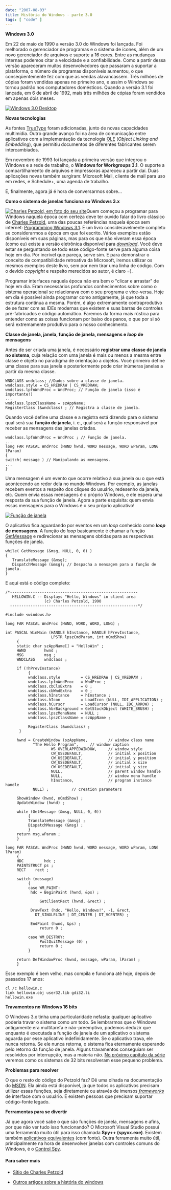 ```yaml
---
date: "2007-08-03"
title: História do Windows - parte 3.0
tags: [ "code" ]
---
```

**Windows 3.0**

Em 22 de maio de 1990 a versão 3.0 do Windows foi lançada. Foi melhorado o gerenciador de programas e o sistema de ícones, além de um novo gerenciador de arquivos e suporte a 16 cores. Entre as mudanças internas podemos citar a velocidade e a confiabilidade. Como a partir dessa versão apareceram muitos desenvolvedores que passaram a suportar a plataforma, o número de programas disponíveis aumentou, o que conseqüentemente fez com que as vendas alavancassem. Três milhões de cópias foram vendidas apenas no primeiro ano, e assim o Windows se tornou padrão nos computadores domésticos. Quando a versão 3.1 foi lançada, em 6 de abril de 1992, mais três milhões de cópias foram vendidos em apenas dois meses.

[![Windows 3.0 Desktop](/images/Windows_3.0_workspace.png)](/images/Windows_3.0_workspace.png)

**Novas tecnologias**

As fontes [TrueType](http://en.wikipedia.org/wiki/Truetype) foram adicionadas, junto de novas capacidades multimídia. Outro grande avanço foi na área de comunicação entre aplicativos com a implementação da tecnologia [OLE](http://support.microsoft.com/kb/86008) (_Object Linking and Embedding_), que permitiu documentos de diferentes fabricantes serem intercambiados.

Em novembro de 1993 foi lançada a primeira versão que integrou o Windows e a rede de trabalho, o **Windows for Workgroups 3.1**. O suporte a compartilhamento de arquivos e impressoras apareceu a partir daí. Duas aplicações novas também surgiram: Microsoft Mail, cliente de mail para uso em redes, e Schedule+, uma agenda de trabalho.

E, finalmente, agora já é hora de conversarmos sobre...

**Como o sistema de janelas funciona no Windows 3.x**

[![Charles Petzold, em foto do seu site](/images/phBymih.gif)](http://www.charlespetzold.com/)Quem começou a programar para Windows naquela época com certeza deve ter ouvido falar do livro clássico de [Charles Petzold](http://www.charlespetzold.com/), uma das poucas referências naquela época sem internet: [Programming Windows 3.1](http://www.amazon.com/Programming-Windows-3-1-Charles-Petzold/dp/1556152647/ref=sr_11_1/105-0066727-6712432?ie=UTF8&qid=1185296183&sr=11-1). É um livro consideravelmente completo se considerarmos a época em que foi escrito. Vários exemplos estão disponíveis em suas páginas, mas para os que não viveram essa época (como eu) existe a versão eletrônica disponível para [_download_](ftp://ftp.charlespetzold.com/ProgWin30/). Você deve estar se perguntando se todo esse código-fonte serve para alguma coisa hoje em dia. Por incrível que pareça, serve sim. E para demonstrar o conceito de compatibilidade retroativa da Microsoft, iremos utilizar os mesmos exemplos deste livro, sem por nem tirar uma linha de código. Com o devido _copyright_ e respeito merecidos ao autor, é claro =).

Programar interfaces naquela época não era bem o "clicar e arrastar" de hoje em dia. Eram necessários profundos conhecimentos sobre como o sistema operacional se relacionava com o seu programa e vice-versa. Hoje em dia é possível ainda programar como antigamente, já que toda a estrutura continua a mesma. Porém, é algo extremamente contraprodutivo de se fazer com as IDEs modernas que existem e suas barras de controles pré-fabricados e código automático. Faremos da forma mais rústica para entender como as coisas funcionam por baixo dos panos, o que por si só será extremamente produtivo para o nosso conhecimento.

**Classe de janela, janela, função de janela, mensagens e _loop_ de mensagens**

Antes de ser criada uma janela, é necessário **registrar uma classe de janela no sistema**, cuja relação com uma janela é mais ou menos a mesma entre classe e objeto no paradigma de orientação a objetos. Você primeiro define uma classe para sua janela e posteriormente pode criar inúmeras janelas a partir da mesma classe.

    
    WNDCLASS wndclass; //Dados sobre a classe de janela.
    wndclass.style = CS_HREDRAW | CS_VREDRAW;
    wndclass.lpfnWndProc = WndProc; // Função de janela (isso é importante!)
    ...
    wndclass.lpszClassName = szAppName;
    RegisterClass (&wndclass) ; // Registra a classe de janela.

Quando você define uma classe e a registra está dizendo para o sistema qual será sua **função de janela**, i. e., qual será a função responsável por receber as mensagens das janelas criadas.

    
    wndclass.lpfnWndProc = WndProc ; // Função de janela.
    ...
    long FAR PASCAL WndProc (HWND hwnd, WORD message, WORD wParam, LONG lParam)
    {
    switch( message ) // Manipulando as mensagens.
    ...
    }

Uma mensagem é um evento que ocorre relativo à sua janela ou o que está acontecendo ao redor dela no mundo Windows. Por exemplo, as janelas recebem eventos a respeito dos cliques do usuário, redesenho da janela, etc. Quem envia essas mensagens é o próprio Windows, e ele espera uma resposta da sua função de janela. Agora a parte esquisita: quem envia essas mensagens para o Windows é o seu próprio aplicativo!

[![Função de janela](/images/LwBAko9.gif)](/images/LwBAko9.gif)

O aplicativo fica aguardando por eventos em um _loop_ conhecido como **_loop_ de mensagens**. A função do _loop_ basicamente é chamar a função [GetMessage](http://msdn2.microsoft.com/en-us/library/ms644936.aspx) e redirecionar as mensagens obtidas para as respectivas funções de janela.

    
    while( GetMessage (&msg, NULL, 0, 0) )
    {
       TranslateMessage (&msg);
       DispatchMessage (&msg); // Despacha a mensagem para a função de janela.
    }

E aqui está o código completo:

```
/*--------------------------------------------------------
   HELLOWIN.C -- Displays "Hello, Windows" in client area
                 (c) Charles Petzold, 1990
  --------------------------------------------------------*/

#include <windows.h>

long FAR PASCAL WndProc (HWND, WORD, WORD, LONG) ;

int PASCAL WinMain (HANDLE hInstance, HANDLE hPrevInstance,
                    LPSTR lpszCmdParam, int nCmdShow)
     {
     static char szAppName[] = "HelloWin" ;
     HWND        hwnd ;
     MSG         msg ;
     WNDCLASS    wndclass ;

     if (!hPrevInstance)
          {
          wndclass.style         = CS_HREDRAW | CS_VREDRAW ;
          wndclass.lpfnWndProc   = WndProc ;
          wndclass.cbClsExtra    = 0 ;
          wndclass.cbWndExtra    = 0 ;
          wndclass.hInstance     = hInstance ;
          wndclass.hIcon         = LoadIcon (NULL, IDI_APPLICATION) ;
          wndclass.hCursor       = LoadCursor (NULL, IDC_ARROW) ;
          wndclass.hbrBackground = GetStockObject (WHITE_BRUSH) ;
          wndclass.lpszMenuName  = NULL ;
          wndclass.lpszClassName = szAppName ;

          RegisterClass (&wndclass) ;
	  }

     hwnd = CreateWindow (szAppName,         // window class name
		    "The Hello Program",     // window caption
                    WS_OVERLAPPEDWINDOW,     // window style
                    CW_USEDEFAULT,           // initial x position
                    CW_USEDEFAULT,           // initial y position
                    CW_USEDEFAULT,           // initial x size
                    CW_USEDEFAULT,           // initial y size
                    NULL,                    // parent window handle
                    NULL,                    // window menu handle
                    hInstance,               // program instance handle
		    NULL) ;		     // creation parameters

     ShowWindow (hwnd, nCmdShow) ;
     UpdateWindow (hwnd) ;

     while (GetMessage (&msg, NULL, 0, 0))
          {
          TranslateMessage (&msg) ;
          DispatchMessage (&msg) ;
          }
     return msg.wParam ;
     }

long FAR PASCAL WndProc (HWND hwnd, WORD message, WORD wParam, LONG lParam)
     {
     HDC         hdc ;
     PAINTSTRUCT ps ;
     RECT	 rect ;

     switch (message)
          {
          case WM_PAINT:
	       hdc = BeginPaint (hwnd, &ps) ;

               GetClientRect (hwnd, &rect) ;

	       DrawText (hdc, "Hello, Windows!", -1, &rect,
			 DT_SINGLELINE | DT_CENTER | DT_VCENTER) ;

	       EndPaint (hwnd, &ps) ;
               return 0 ;

          case WM_DESTROY:
               PostQuitMessage (0) ;
               return 0 ;
          }

     return DefWindowProc (hwnd, message, wParam, lParam) ;
     } 

```

Esse exemplo é bem velho, mas compila e funciona até hoje, depois de passados 17 anos:

    
    cl /c hellowin.c
    link hellowin.obj user32.lib gdi32.li
    hellowin.exe

**Travamentos no Windows 16 bits**

O Windows 3.x tinha uma particularidade nefasta: qualquer aplicativo poderia travar o sistema como um todo. Se lembrarmos que o Windows antigamente era multitarefa e não-preemptivo, podemos deduzir que enquanto é executada a função de janela de um aplicativo o sistema aguarda por esse aplicativo indefinidamente. Se o aplicativo trava, ele nunca retorna. Se ele nunca retorna, o sistema fica eternamente esperando pelo retorno da função de janela. Alguns travamentos conseguiam ser resolvidos por interrupção, mas a maioria não. [No próximo capítulo da série](/historia-do-windows-parte-40) veremos como os sistemas de 32 bits resolveram esse pequeno problema.

**Problemas para resolver**

O que o resto do código do Petzold faz? Dê uma olhada na documentação do [MSDN](http://msdn.microsoft.com). Ela ainda está disponível, já que todos os aplicativos precisam utilizar essas funções, seja diretamente ou através de imensos [_frameworks_](http://msdn2.microsoft.com/en-us/netframework/default.aspx) de interface com o usuário. E existem pessoas que precisam suportar código-fonte legado.

**Ferramentas para se divertir**

Já que agora você sabe o que são funções de janela, mensagens e afins, por que não ver tudo isso funcionando? O Microsoft Visual Studio possui uma ferramenta muito útil para isso chamada **Spy++ (spyxx.exe)**. Existem também [aplicativos equivalentes](http://www.google.com.br/search?q=spy%2B%2B+site%3Acodeproject.com) (com fonte). Outra ferramenta muito útil, principalmente na hora de desenvolver janelas com controles comuns do Windows, é o [Control Spy](http://msdn2.microsoft.com/en-us/library/ms649774.aspx).

#### Para saber mais

    
  * [Sítio de Charles Petzold](http://www.charlespetzold.com/)

    
  * [Outros artigos sobre a história do windows](/search)

